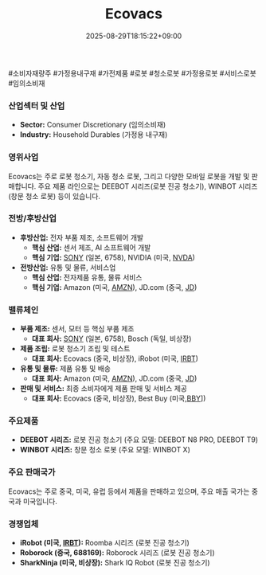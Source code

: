 ﻿---
title: "Ecovacs"
date: 2025-08-29T18:15:22+09:00
lastmod: 2025-08-29T18:15:22+09:00
type: docs
sidebar:
  open: true
weight: 303
---
<div style="display:none">
  <meta property="article:published_time" content="2025-08-29T09:15:22Z" />
  <meta property="article:modified_time" content="2025-08-29T09:15:22Z" />
</div>
#소비자재량주 #가정용내구재 #가전제품 #로봇 #청소로봇 #가정용로봇 #서비스로봇 #임의소비재

### 산업섹터 및 산업

- **Sector:** Consumer Discretionary (임의소비재)
- **Industry:** Household Durables (가정용 내구재)

### 영위사업

Ecovacs는 주로 로봇 청소기, 자동 청소 로봇, 그리고 다양한 모바일 로봇을 개발 및 판매합니다. 주요 제품 라인으로는 DEEBOT 시리즈(로봇 진공 청소기), WINBOT 시리즈(창문 청소 로봇) 등이 있습니다.

### 전방/후방산업

- **후방산업:** 전자 부품 제조, 소프트웨어 개발
    - **핵심 산업:** 센서 제조, AI 소프트웨어 개발
    - **핵심 기업:** [SONY](/company-analysis/sony/) (일본, 6758), NVIDIA (미국, [NVDA](/company-analysis/nvda/))
- **전방산업:** 유통 및 물류, 서비스업
    - **핵심 산업:** 전자제품 유통, 물류 서비스
    - **핵심 기업:** Amazon (미국, [AMZN](/company-analysis/amzn/)), JD.com (중국, [JD](/company-analysis/jd/))

### 밸류체인

- **부품 제조:** 센서, 모터 등 핵심 부품 제조
    - **대표 회사:** [SONY](/company-analysis/sony/) (일본, 6758), Bosch (독일, 비상장)
- **제품 조립:** 로봇 청소기 조립 및 테스트
    - **대표 회사:** Ecovacs (중국, 비상장), iRobot (미국, [IRBT](/company-analysis/irbt/))
- **유통 및 물류:** 제품 유통 및 배송
    - **대표 회사:** Amazon (미국, [AMZN](/company-analysis/amzn/)), JD.com (중국, [JD](/company-analysis/jd/))
- **판매 및 서비스:** 최종 소비자에게 제품 판매 및 서비스 제공
    - **대표 회사:** Ecovacs (중국, 비상장), Best Buy (미국,[BBY](/company-analysis/bby/)])

### 주요제품

- **DEEBOT 시리즈:** 로봇 진공 청소기 (주요 모델: DEEBOT N8 PRO, DEEBOT T9)
- **WINBOT 시리즈:** 창문 청소 로봇 (주요 모델: WINBOT X)

### 주요 판매국가

Ecovacs는 주로 중국, 미국, 유럽 등에서 제품을 판매하고 있으며, 주요 매출 국가는 중국과 미국입니다.

### 경쟁업체

- **iRobot (미국, [IRBT](/company-analysis/irbt/)):** Roomba 시리즈 (로봇 진공 청소기)
- **Roborock (중국, 688169):** Roborock 시리즈 (로봇 진공 청소기)
- **SharkNinja (미국, 비상장):** Shark IQ Robot (로봇 진공 청소기)
